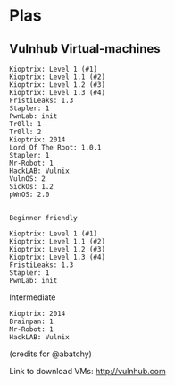 # Plas


## Vulnhub Virtual-machines 

    Kioptrix: Level 1 (#1)
    Kioptrix: Level 1.1 (#2)
    Kioptrix: Level 1.2 (#3)
    Kioptrix: Level 1.3 (#4)
    FristiLeaks: 1.3
    Stapler: 1
    PwnLab: init
    Tr0ll: 1
    Tr0ll: 2
    Kioptrix: 2014
    Lord Of The Root: 1.0.1
    Stapler: 1
    Mr-Robot: 1
    HackLAB: Vulnix
    VulnOS: 2
    SickOs: 1.2
    pWnOS: 2.0
    
    
    Beginner friendly

    Kioptrix: Level 1 (#1)
    Kioptrix: Level 1.1 (#2)
    Kioptrix: Level 1.2 (#3)
    Kioptrix: Level 1.3 (#4)
    FristiLeaks: 1.3
    Stapler: 1
    PwnLab: init

Intermediate

    Kioptrix: 2014
    Brainpan: 1
    Mr-Robot: 1
    HackLAB: Vulnix
    
(credits for @abatchy)

Link to download VMs: http://vulnhub.com

